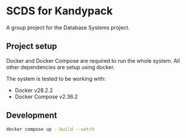 # SCDS for Kandypack

A group project for the Database Systems project.

## Project setup

Docker and Docker Compose are required to run the whole system. All other dependencies are setup using docker.

The system is tested to be working with:
- Docker v28.2.2
- Docker Compose v2.36.2

## Development

```sh
docker compose up --build --watch
```